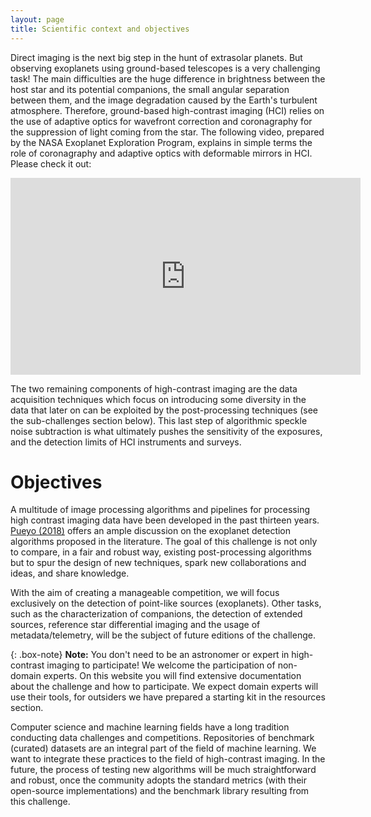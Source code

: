 ```yaml
---
layout: page
title: Scientific context and objectives
---
```


Direct imaging is the next big step in the hunt of extrasolar planets. But observing exoplanets using ground-based telescopes is a very challenging task! The main difficulties are the huge difference in brightness between the host star and its potential companions, the small angular separation between them, and the image degradation caused by the Earth's turbulent atmosphere. Therefore, ground-based high-contrast imaging (HCI) relies on the use of adaptive optics for wavefront correction and coronagraphy for the suppression of light coming from the star. The following video, prepared by the NASA Exoplanet Exploration Program, explains in simple terms the role of coronagraphy and adaptive optics with deformable mirrors in HCI. Please check it out:  

<iframe width="560" height="315" src="https://www.youtube.com/embed/SpzeS7KBGkw?rel=0" frameborder="0" allow="autoplay; encrypted-media" allowfullscreen></iframe>

The two remaining components of high-contrast imaging are the data acquisition techniques which focus on introducing some diversity in the data that later on can be exploited by the post-processing techniques (see the sub-challenges section below). This last step of algorithmic speckle noise subtraction is what ultimately pushes the sensitivity of the exposures, and the detection limits of HCI instruments and surveys. 

# Objectives 

A multitude of image processing algorithms and pipelines for processing high contrast imaging data have been developed in the past thirteen years. [Pueyo (2018)](https://link.springer.com/referenceworkentry/10.1007/978-3-319-30648-3_10-1) offers an ample discussion on the exoplanet detection algorithms proposed in the literature. The goal of this challenge is not only to compare, in a fair and robust way, existing post-processing algorithms but to spur the design of new techniques, spark new collaborations and ideas, and share knowledge. 

With the aim of creating a manageable competition, we will focus exclusively on the detection of point-like sources (exoplanets). Other tasks, such as the characterization of companions, the detection of extended sources, reference star differential imaging and the usage of metadata/telemetry, will be the subject of future editions of the challenge. 

{: .box-note}
**Note:** You don't need to be an astronomer or expert in high-contrast imaging to participate! We welcome the participation of non-domain experts. On this website you will find extensive documentation about the challenge and how to participate. We expect domain experts will use their tools, for outsiders we have prepared a starting kit in the resources section.

Computer science and machine learning fields have a long tradition conducting data challenges and competitions. Repositories of benchmark (curated) datasets are an integral part of the field of machine learning. We want to integrate these practices to the field of high-contrast imaging. In the future, the process of testing new algorithms will be much straightforward and robust, once the community adopts the standard metrics (with their open-source implementations) and the benchmark library resulting from this challenge.  





